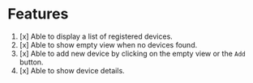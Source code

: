 # Features
1. [x] Able to display a list of registered devices.
2. [x] Able to show empty view when no devices found.
3. [x] Able to add new device by clicking on the empty view or the `Add` button.
4. [x] Able to show device details.